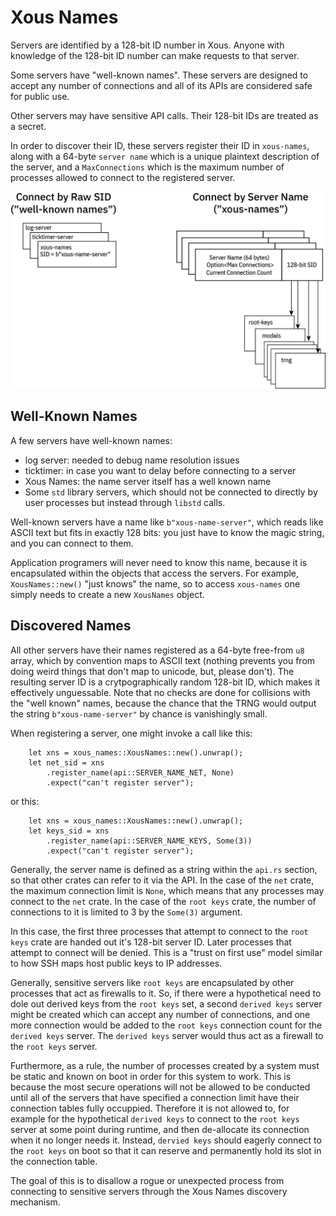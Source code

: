 # Xous Names

Servers are identified by a 128-bit ID number in Xous. Anyone with knowledge of the 128-bit ID number can make requests to that server.

Some servers have "well-known names". These servers are designed to accept any number of connections and all of its APIs are considered safe for public use.

Other servers may have sensitive API calls. Their 128-bit IDs are treated as a secret.

In order to discover their ID, these servers register their ID in `xous-names`, along with a 64-byte `server name` which is a unique plaintext description of the server, and a `MaxConnections` which is the maximum number of processes allowed to connect to the registered server.

![overview of Xous names](images/xous-names.png)

## Well-Known Names

A few servers have well-known names:

- log server: needed to debug name resolution issues
- ticktimer: in case you want to delay before connecting to a server
- Xous Names: the name server itself has a well known name
- Some `std` library servers, which should not be connected to directly by user processes but instead through `libstd` calls.

Well-known servers have a name like `b"xous-name-server"`, which reads like ASCII text but fits in exactly 128 bits: you just have to know the magic string, and you can connect to them.

Application programers will never need to know this name, because it is encapsulated within the objects that access the servers. For example, `XousNames::new()` "just knows" the name, so to access `xous-names` one simply needs to create a new `XousNames` object.

## Discovered Names

All other servers have their names registered as a 64-byte free-from `u8` array, which by convention maps to ASCII text (nothing prevents you from doing weird things that don't map to unicode, but, please don't). The resulting server ID is a crytpographically random 128-bit ID, which makes it effectively unguessable. Note that no checks are done for collisions with the "well known" names, because the chance that the TRNG would output the string `b"xous-name-server"` by chance is vanishingly small.

When registering a server, one might invoke a call like this:

```rust,noplayground,ignore
    let xns = xous_names::XousNames::new().unwrap();
    let net_sid = xns
        .register_name(api::SERVER_NAME_NET, None)
        .expect("can't register server");
```

or this:

```rust,noplayground,ignore
    let xns = xous_names::XousNames::new().unwrap();
    let keys_sid = xns
        .register_name(api::SERVER_NAME_KEYS, Some(3))
        .expect("can't register server");
```

Generally, the server name is defined as a string within the `api.rs` section, so that other crates can refer to it via the API. In the case of the `net` crate, the maximum connection limit is `None`, which means that any processes may connect to the `net` crate. In the case of the `root keys` crate, the number of connections to it is limited to 3 by the `Some(3)` argument.

In this case, the first three processes that attempt to connect to the `root keys` crate are handed out it's 128-bit server ID. Later processes that attempt to connect will be denied. This is a "trust on first use" model similar to how SSH maps host public keys to IP addresses.

Generally, sensitive servers like `root keys` are encapsulated by other processes that act as firewalls to it. So, if there were a hypothetical need to dole out derived keys from the `root keys` set, a second `derived keys` server might be created which can accept any number of connections, and one more connection would be added to the `root keys` connection count for the `derived keys` server. The `derived keys` server would thus act as a firewall to the `root keys` server.

Furthermore, as a rule, the number of processes created by a system must be static and known on boot in order for this system to work. This is because the most secure operations will not be allowed to be conducted until all of the servers that have specified a connection limit have their connection tables fully occuppied. Therefore it is not allowed to, for example for the hypothetical `derived keys` to connect to the `root keys` server at some point during runtime, and then de-allocate its connection when it no longer needs it. Instead, `dervied keys` should eagerly connect to the `root keys` on boot so that it can reserve and permanently hold its slot in the connection table.

The goal of this is to disallow a rogue or unexpected process from connecting to sensitive servers through the Xous Names discovery mechanism.